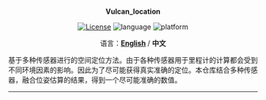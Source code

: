 <p align="center"><strong>Vulcan_location</strong></p>
<p align="center"><a href="https://github.com/Vulcan-YJX/vulcan_location/blob/main/LICENSE"><img alt="License" src="https://img.shields.io/badge/License-GPL%203.0-orange"/></a>
<img alt="language" src="https://img.shields.io/badge/language-c++-red"/>
<img alt="platform" src="https://img.shields.io/badge/platform-linux-l"/>
</p>


<p align="center">
    语言：<a href="README.en.md"><strong>English</strong></a> / <strong>中文</strong>
</p>

​	基于多种传感器进行的空间定位方法。由于各种传感器用于里程计的计算都会受到不同环境因素的影响。因此为了尽可能获得真实准确的定位。本仓库结合多种传感器，融合位姿估算的结果，得到一个尽可能准确的数值。

------

#### 